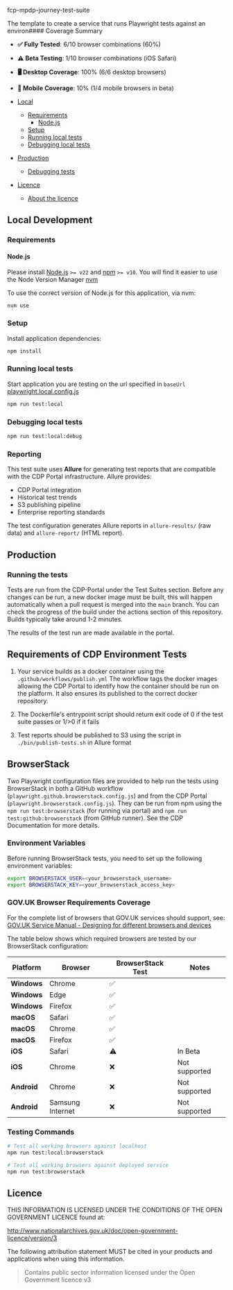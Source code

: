 fcp-mpdp-journey-test-suite

The template to create a service that runs Playwright tests against an environ#### Coverage Summary
- **✅ Fully Tested**: 6/10 browser combinations (60%)
- **⚠️ Beta Testing**: 1/10 browser combinations (iOS Safari)
- **🖥️ Desktop Coverage**: 100% (6/6 desktop browsers)
- **📱 Mobile Coverage**: 10% (1/4 mobile browsers in beta)

- [Local](#local)
  - [Requirements](#requirements)
    - [Node.js](#nodejs)
  - [Setup](#setup)
  - [Running local tests](#running-local-tests)
  - [Debugging local tests](#debugging-local-tests)
- [Production](#production)
  - [Debugging tests](#debugging-tests)
- [Licence](#licence)
  - [About the licence](#about-the-licence)

## Local Development

### Requirements

#### Node.js

Please install [Node.js](http://nodejs.org/) `>= v22` and [npm](https://nodejs.org/) `>= v10`. You will find it
easier to use the Node Version Manager [nvm](https://github.com/creationix/nvm)

To use the correct version of Node.js for this application, via nvm:

```bash
nvm use
```

### Setup

Install application dependencies:

```bash
npm install
```

### Running local tests

Start application you are testing on the url specified in `baseUrl` [playwright.local.config.js](playwright.local.config.js)

```bash
npm run test:local
```

### Debugging local tests

```bash
npm run test:local:debug
```

### Reporting

This test suite uses **Allure** for generating test reports that are compatible with the CDP Portal infrastructure. Allure provides:

- CDP Portal integration
- Historical test trends  
- S3 publishing pipeline
- Enterprise reporting standards

The test configuration generates Allure reports in `allure-results/` (raw data) and `allure-report/` (HTML report).

## Production

### Running the tests

Tests are run from the CDP-Portal under the Test Suites section. Before any changes can be run, a new docker image must be built, this will happen automatically when a pull request is merged into the `main` branch.
You can check the progress of the build under the actions section of this repository. Builds typically take around 1-2 minutes.

The results of the test run are made available in the portal.

## Requirements of CDP Environment Tests

1. Your service builds as a docker container using the `.github/workflows/publish.yml`
   The workflow tags the docker images allowing the CDP Portal to identify how the container should be run on the platform.
   It also ensures its published to the correct docker repository.

2. The Dockerfile's entrypoint script should return exit code of 0 if the test suite passes or 1/>0 if it fails

3. Test reports should be published to S3 using the script in `./bin/publish-tests.sh` in Allure format

## BrowserStack

Two Playwright configuration files are provided to help run the tests using BrowserStack in both a GitHub workflow (`playwright.github.browserstack.config.js`) and from the CDP Portal (`playwright.browserstack.config.js`).
They can be run from npm using the `npm run test:browserstack` (for running via portal) and `npm run test:github:browserstack` (from GitHub runner).
See the CDP Documentation for more details.

### Environment Variables

Before running BrowserStack tests, you need to set up the following environment variables:

```bash
export BROWSERSTACK_USER=<your_browserstack_username>
export BROWSERSTACK_KEY=<your_browserstack_access_key>
```

### GOV.UK Browser Requirements Coverage

For the complete list of browsers that GOV.UK services should support, see: [GOV.UK Service Manual - Designing for different browsers and devices](https://www.gov.uk/service-manual/technology/designing-for-different-browsers-and-devices)

The table below shows which required browsers are tested by our BrowserStack configuration:

| Platform | Browser | BrowserStack Test | Notes |
|----------|---------|-------------------|-------|
| **Windows** | Chrome | ✅ |  |
| **Windows** | Edge | ✅ |  |
| **Windows** | Firefox | ✅ |  |
| **macOS** | Safari | ✅ |  |
| **macOS** | Chrome | ✅ |  |
| **macOS** | Firefox | ✅ |  |
| **iOS** | Safari | ⚠️ | In Beta |
| **iOS** | Chrome | ❌ | Not supported |
| **Android** | Chrome | ❌ | Not supported |
| **Android** | Samsung Internet | ❌ | Not supported |

### Testing Commands
```bash
# Test all working browsers against localhost
npm run test:local:browserstack

# Test all working browsers against deployed service
npm run test:browserstack
```

## Licence

THIS INFORMATION IS LICENSED UNDER THE CONDITIONS OF THE OPEN GOVERNMENT LICENCE found at:

<http://www.nationalarchives.gov.uk/doc/open-government-licence/version/3>

The following attribution statement MUST be cited in your products and applications when using this information.

> Contains public sector information licensed under the Open Government licence v3
